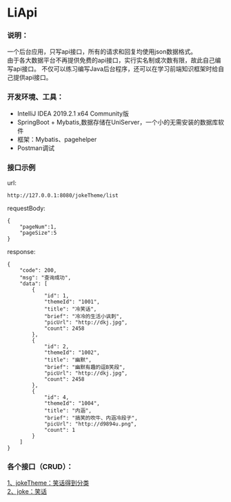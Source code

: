 # LiApi
### 说明：  
一个后台应用，只写api接口，所有的请求和回复均使用json数据格式。  
由于各大数据平台不再提供免费的api接口，实行实名制或次数有限，故此自己编写api接口。
不仅可以练习编写Java后台程序，还可以在学习前端知识框架时给自己提供api接口。 

### 开发环境、工具：  
* IntelliJ IDEA 2019.2.1 x64  Community版  
* SpringBoot + Mybatis,数据存储在UniServer，一个小的无需安装的数据库软件  
* 框架：Mybatis、pagehelper
* Postman调试
### 接口示例  
url:
```
http://127.0.0.1:8080/jokeTheme/list
```
requestBody:
```
{
	"pageNum":1,
	"pageSize":5
}
```
response:
```
{
    "code": 200,
    "msg": "查询成功",
    "data": [
        {
            "id": 1,
            "themeId": "1001",
            "title": "冷笑话",
            "brief": "冷冷的生活小讽刺",
            "picUrl": "http://dkj.jpg",
            "count": 2458
        },
        {
            "id": 2,
            "themeId": "1002",
            "title": "幽默",
            "brief": "幽默有趣的逗B笑段",
            "picUrl": "http://dkj.jpg",
            "count": 2458
        },
        {
            "id": 4,
            "themeId": "1004",
            "title": "内涵",
            "brief": "搞笑的吹牛、内涵冷段子",
            "picUrl": "http://d9894u.png",
            "count": 1
        }
    ]
}
```
  
### 各个接口（CRUD）：  
[1、jokeTheme：笑话得到分类](jokeTheme.md)  
[2、joke：笑话](..docs/joke.md)  


